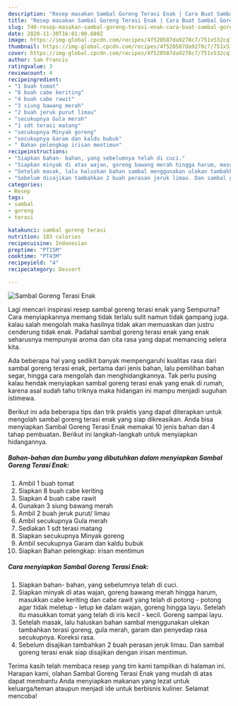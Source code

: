 ```yaml
---
description: "Resep masakan Sambal Goreng Terasi Enak | Cara Buat Sambal Goreng Terasi Enak Yang Enak Banget"
title: "Resep masakan Sambal Goreng Terasi Enak | Cara Buat Sambal Goreng Terasi Enak Yang Enak Banget"
slug: 740-resep-masakan-sambal-goreng-terasi-enak-cara-buat-sambal-goreng-terasi-enak-yang-enak-banget
date: 2020-11-30T16:01:00.680Z
image: https://img-global.cpcdn.com/recipes/4f520587da9278c7/751x532cq70/sambal-goreng-terasi-enak-foto-resep-utama.jpg
thumbnail: https://img-global.cpcdn.com/recipes/4f520587da9278c7/751x532cq70/sambal-goreng-terasi-enak-foto-resep-utama.jpg
cover: https://img-global.cpcdn.com/recipes/4f520587da9278c7/751x532cq70/sambal-goreng-terasi-enak-foto-resep-utama.jpg
author: Sam Francis
ratingvalue: 3
reviewcount: 4
recipeingredient:
- "1 buah tomat"
- "8 buah cabe keriting"
- "4 buah cabe rawit"
- "3 siung bawang merah"
- "2 buah jeruk purut limau"
- "secukupnya Gula merah"
- "1 sdt terasi matang"
- "secukupnya Minyak goreng"
- "secukupnya Garam dan kaldu bubuk"
- " Bahan pelengkap irisan mentimun"
recipeinstructions:
- "Siapkan bahan- bahan, yang sebelumnya telah di cuci."
- "Siapkan minyak di atas wajan, goreng bawang merah hingga harum, masukkan cabe keriting dan cabe rawit yang telah di potong - potong agar tidak meletup - letup ke dalam wajan, goreng hingga layu. Setelah itu masukkan tomat yang telah di iris kecil - kecil. Goreng sampai layu."
- "Setelah masak, lalu haluskan bahan sambal menggunakan ulekan tambahkan terasi goreng, gula merah, garam dan penyedap rasa secukupnya. Koreksi rasa."
- "Sebelum disajikan tambahkan 2 buah perasan jeruk limau. Dan sambal goreng terasi enak siap disajikan dengan irisan mentimun."
categories:
- Resep
tags:
- sambal
- goreng
- terasi

katakunci: sambal goreng terasi 
nutrition: 183 calories
recipecuisine: Indonesian
preptime: "PT15M"
cooktime: "PT43M"
recipeyield: "4"
recipecategory: Dessert

---
```



![Sambal Goreng Terasi Enak](https://img-global.cpcdn.com/recipes/4f520587da9278c7/751x532cq70/sambal-goreng-terasi-enak-foto-resep-utama.jpg)

Lagi mencari inspirasi resep sambal goreng terasi enak yang Sempurna? Cara menyiapkannya memang tidak terlalu sulit namun tidak gampang juga. kalau salah mengolah maka hasilnya tidak akan memuaskan dan justru cenderung tidak enak. Padahal sambal goreng terasi enak yang enak seharusnya mempunyai aroma dan cita rasa yang dapat memancing selera kita.

Ada beberapa hal yang sedikit banyak mempengaruhi kualitas rasa dari sambal goreng terasi enak, pertama dari jenis bahan, lalu pemilihan bahan segar, hingga cara mengolah dan menghidangkannya. Tak perlu pusing kalau hendak menyiapkan sambal goreng terasi enak yang enak di rumah, karena asal sudah tahu triknya maka hidangan ini mampu menjadi suguhan istimewa.




Berikut ini ada beberapa tips dan trik praktis yang dapat diterapkan untuk mengolah sambal goreng terasi enak yang siap dikreasikan. Anda bisa menyiapkan Sambal Goreng Terasi Enak memakai 10 jenis bahan dan 4 tahap pembuatan. Berikut ini langkah-langkah untuk menyiapkan hidangannya.

<!--inarticleads1-->

##### Bahan-bahan dan bumbu yang dibutuhkan dalam menyiapkan Sambal Goreng Terasi Enak:

1. Ambil 1 buah tomat
1. Siapkan 8 buah cabe keriting
1. Siapkan 4 buah cabe rawit
1. Gunakan 3 siung bawang merah
1. Ambil 2 buah jeruk purut/ limau
1. Ambil secukupnya Gula merah
1. Sediakan 1 sdt terasi matang
1. Siapkan secukupnya Minyak goreng
1. Ambil secukupnya Garam dan kaldu bubuk
1. Siapkan  Bahan pelengkap: irisan mentimun




<!--inarticleads2-->

##### Cara menyiapkan Sambal Goreng Terasi Enak:

1. Siapkan bahan- bahan, yang sebelumnya telah di cuci.
1. Siapkan minyak di atas wajan, goreng bawang merah hingga harum, masukkan cabe keriting dan cabe rawit yang telah di potong - potong agar tidak meletup - letup ke dalam wajan, goreng hingga layu. Setelah itu masukkan tomat yang telah di iris kecil - kecil. Goreng sampai layu.
1. Setelah masak, lalu haluskan bahan sambal menggunakan ulekan tambahkan terasi goreng, gula merah, garam dan penyedap rasa secukupnya. Koreksi rasa.
1. Sebelum disajikan tambahkan 2 buah perasan jeruk limau. Dan sambal goreng terasi enak siap disajikan dengan irisan mentimun.




Terima kasih telah membaca resep yang tim kami tampilkan di halaman ini. Harapan kami, olahan Sambal Goreng Terasi Enak yang mudah di atas dapat membantu Anda menyiapkan makanan yang lezat untuk keluarga/teman ataupun menjadi ide untuk berbisnis kuliner. Selamat mencoba!
